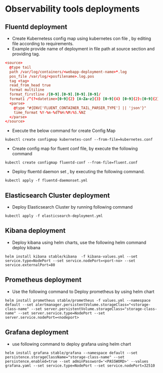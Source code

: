 # Observability tools deployments

## Fluentd deployment

- Create Kubernetess config map using kubernetes con file , by editing file according to requirements. 
- Example provide name of deployment in file path at source section and providing tag.

```conf
<source>
  @type tail
  path /var/log/containers/<webapp-deployment-name>*.log
  pos_file /var/log/<posfilename>.log.pos
  tag <tag>
  read_from_head true
  format multiline
  format_firstline /[0-9].[0-9].[0-9].[0-9]/
  format1 /^(?<datetime>[0-9]{2} [A-Za-z]{3} [0-9]{4} [0-9]{2}:[0-9]{2}:[0-9]{2},[0-9]{3}) (?<log-level>[A-Z]*) (?<thread>[^ ]*)  \[(?<classname>.*)\] - (?<message>.*)$/
  <parse>
    @type "#{ENV['FLUENT_CONTAINER_TAIL_PARSER_TYPE'] || 'json'}"
    time_format %Y-%m-%dT%H:%M:%S.%NZ
  </parse>
</source>
```

- Execute the below command for create Config Map

```shell
kubectl create configmap kubernetes-conf --from-file=kubernetes.conf
```

- Create config map for fluent conf file, by execute the following command

```shell
kubectl create configmap fluentd-conf --from-file=fluent.conf
```

- Deploy fluentd daemon set , by executing the following command.

```
kubectl apply -f fluentd-daemonset.yml
```

## Elasticsearch Cluster deployment

- Deploy Elasticsearch Cluster by running following command

```shell
kubectl apply -f elasticsearch-deployment.yml
```

## Kibana deployment

- Deploy kibana using helm charts, use the following helm command deploy kibana

```shell
helm install kibana stable/kibana  -f kibana-values.yml --set service.type=NodePort --set service.nodePort=<port-no> --set service.externalPort=80
```

## Prometheus deployment

- Use the following command to Deploy prometheus by using helm chart

```shell
helm install prometheus stable/prometheus -f values.yml --namespace default --set alertmanager.persistentVolume.storageClass="<storage-class-name" --set server.persistentVolume.storageClass="storage-class-name" --set server.service.type=NodePort --set server.service.nodePort=<nodeport>
```

## Grafana deployment

- use following command to deploy grafana using helm chart

```shell
helm install grafana stable/grafana --namespace default --set persistence.storageClassName="storage-class-name" --set persistence.enabled=true --set adminPassword='<PASSWORD>' --values grafana.yaml --set service.type=NodePort --set service.nodePort=32510
```
